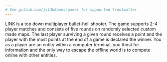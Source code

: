 ```yaml
---
# See github.com/js13kGames/games for supported frontmatter
---
```

LINK is a top down multiplayer bullet-hell shooter. The game supports 2-4 player matches and consists of five rounds on randomly selected custom made maps. The last player surviving a given round receives a point and the player with the most points at the end of a game is declared the winner. You as a player are an entity within a computer terminal, you thirst for information and the only way to escape the offline world is to compete online with other entities.